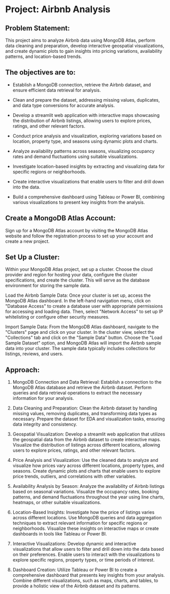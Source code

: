 # Project: Airbnb Analysis

## Problem Statement:

 This project aims to analyze Airbnb data using MongoDB Atlas, perform data cleaning and preparation, develop interactive geospatial visualizations, and create dynamic plots to gain insights into pricing variations, availability patterns, and location-based trends. 

## The objectives are to:

 * Establish a MongoDB connection, retrieve the Airbnb dataset, and ensure efficient data retrieval for analysis.

 * Clean and prepare the dataset, addressing missing values, duplicates, and data type conversions for accurate analysis.

 * Develop a streamlit web application with interactive maps showcasing the distribution of Airbnb listings, allowing users to explore prices, ratings, and other relevant factors.

 * Conduct price analysis and visualization, exploring variations based on location, property type, and seasons using dynamic plots and charts.

 * Analyze availability patterns across seasons, visualizing occupancy rates and demand fluctuations using suitable visualizations.

 * Investigate location-based insights by extracting and visualizing data for specific regions or neighborhoods.

 * Create interactive visualizations that enable users to filter and drill down into the data.

 * Build a comprehensive dashboard using Tableau or Power BI, combining various visualizations to present key insights from the analysis.

## Create a MongoDB Atlas Account:

 Sign up for a MongoDB Atlas account by visiting the MongoDB Atlas website and follow the registration process to set up your account and create a new project.

## Set Up a Cluster:

 Within your MongoDB Atlas project, set up a cluster. Choose the cloud provider and region for hosting your data, configure the cluster specifications, and create the cluster. This will serve as the database environment for storing the sample data.

 Load the Airbnb Sample Data: Once your cluster is set up, access the MongoDB Atlas dashboard. In the left-hand navigation menu, click on "Database Access" to create a database user with appropriate permissions for accessing and loading data. Then, select "Network Access" to set up IP whitelisting or configure other security measures.

 Import Sample Data: From the MongoDB Atlas dashboard, navigate to the "Clusters" page and click on your cluster. In the cluster view, select the "Collections" tab and click on the "Sample Data" button. Choose the "Load Sample Dataset" option, and MongoDB Atlas will import the Airbnb sample data into your cluster. The sample data typically includes collections for listings, reviews, and users.

## Approach: 

1. MongoDB Connection and Data Retrieval: Establish a connection to the MongoDB Atlas database and retrieve the Airbnb dataset. Perform queries and data retrieval operations to extract the necessary information for your analysis.

2. Data Cleaning and Preparation: Clean the Airbnb dataset by handling missing values, removing duplicates, and transforming data types as necessary. Prepare the dataset for EDA and visualization tasks, ensuring data integrity and consistency.

3. Geospatial Visualization: Develop a streamlit web application that utilizes  the geospatial data from the Airbnb dataset to create interactive maps. Visualize the distribution of listings across different locations, allowing users to explore prices, ratings, and other relevant factors.

4. Price Analysis and Visualization: Use the cleaned data to analyze and visualize how prices vary across different locations, property types, and seasons. Create dynamic plots and charts that enable users to explore price trends, outliers, and correlations with other variables.

5. Availability Analysis by Season: Analyze the availability of Airbnb listings based on seasonal variations. Visualize the occupancy rates, booking patterns, and demand fluctuations throughout the year using line charts, heatmaps, or other suitable visualizations.

6. Location-Based Insights: Investigate how the price of listings varies across different locations. Use MongoDB queries and data aggregation techniques to extract relevant information for specific regions or neighborhoods. Visualize these insights on interactive maps or create dashboards in tools like Tableau or Power BI.

7. Interactive Visualizations: Develop dynamic and interactive visualizations that allow users to filter and drill down into the data based on their preferences. Enable users to interact with the visualizations to explore specific regions, property types, or time periods of interest.

8. Dashboard Creation: Utilize Tableau or Power BI to create a comprehensive dashboard that presents key insights from your analysis. Combine different visualizations, such as maps, charts, and tables, to provide a holistic view of the Airbnb dataset and its patterns.
